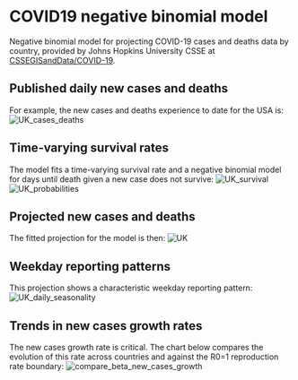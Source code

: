 # COVID19 negative binomial model
Negative binomial model for projecting COVID-19 cases and deaths data by country, provided by Johns Hopkins University CSSE at [CSSEGISandData/COVID-19](https://github.com/CSSEGISandData/COVID-19).

## Published daily new cases and deaths
For example, the new cases and deaths experience to date for the USA is:
![UK_cases_deaths](https://github.com/greenwoodmark/covid19/blob/master/latest/SWEDEN_cases_deaths.png)

## Time-varying survival rates
The model fits a time-varying survival rate and a negative binomial model for days until death given a new case does not survive:
![UK_survival](https://github.com/greenwoodmark/covid19/blob/master/latest/SWEDEN_survival.png)
![UK_probabilities](https://github.com/greenwoodmark/covid19/blob/master/latest/SWEDEN_probabilities.png)

## Projected new cases and deaths
The fitted projection for the model is then: 
![UK](https://github.com/greenwoodmark/covid19/blob/master/latest/SWEDEN.png)

## Weekday reporting patterns
This projection shows a characteristic weekday reporting pattern:
![UK_daily_seasonality](https://github.com/greenwoodmark/covid19/blob/master/latest/SWEDEN_daily_seasonality.png)

## Trends in new cases growth rates
The new cases growth rate is critical. The chart below compares the evolution of this rate across countries and against the R0=1 reproduction rate boundary:
![compare_beta_new_cases_growth](https://github.com/greenwoodmark/covid19/blob/master/latest/compare_beta_new_cases_growth.png)